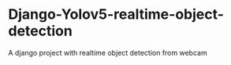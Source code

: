 # Django-Yolov5-realtime-object-detection
A django project with realtime object detection from webcam
